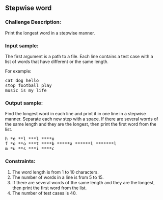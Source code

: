 <h2>Stepwise word</h2>

<h3>Challenge Description:</h3>

<p>
    Print the longest word in a stepwise manner.
</p>

<h3>Input sample:</h3>

<p>
    The first argument is a path to a file. Each line contains a test case with a list of words
    that have different or the same length.
</p>
<p>
    For example:
</p>

<pre class="description-input-output">cat dog hello
stop football play
music is my life</pre>

<h3>Output sample:</h3>

<p>
    Find the longest word in each line and print it in  one line in a stepwise manner.
    Separate each new step with a space. If there are several words of the same length and
    they are the longest, then print the first word from the list.
</p>

<pre class="description-input-output">h *e **l ***l ****o
f *o **o ***t ****b *****a ******l *******l
m *u **s ***i ****c</pre>

<h3>Constraints:</h3>
<ol>
<li>The word length is from 1 to 10 characters.</li>
<li>The number of words in a line is from 5 to 15.</li>
<li>If there are several words of the same length and they are the longest, then print the first word from the list.</li>
<li>The number of test cases is 40.</li>
</ol>